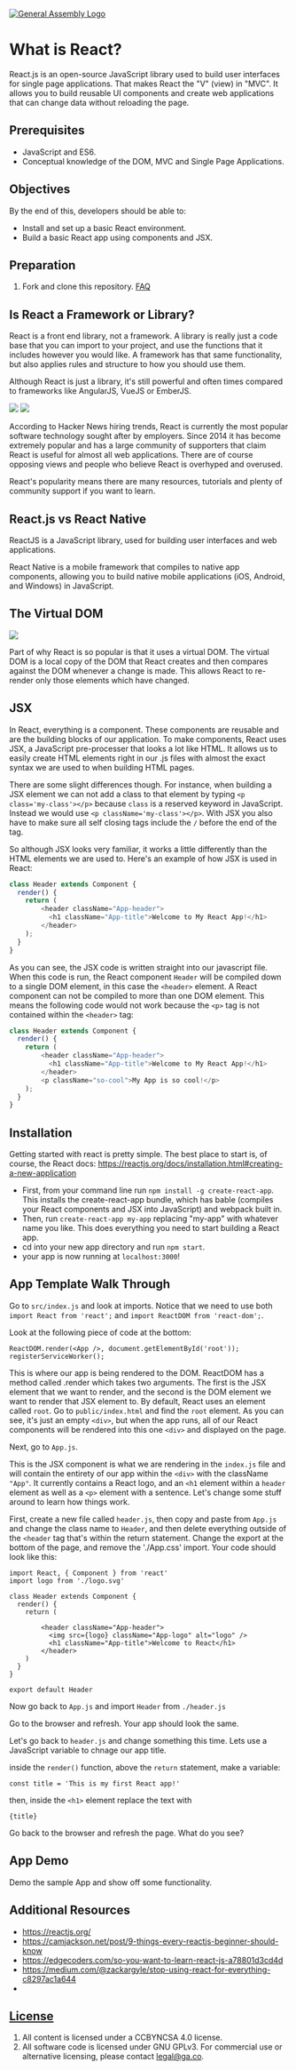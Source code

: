 [![General Assembly Logo](https://camo.githubusercontent.com/1a91b05b8f4d44b5bbfb83abac2b0996d8e26c92/687474703a2f2f692e696d6775722e636f6d2f6b6538555354712e706e67)](https://generalassemb.ly/education/web-development-immersive)

# What is React?

React.js is an open-source JavaScript library used to build user interfaces for single page applications. That makes React the "V" (view) in "MVC". It allows you to build reusable UI components and create web applications that can change data without reloading the page.

## Prerequisites

-   JavaScript and ES6.
-   Conceptual knowledge of the DOM, MVC and Single Page Applications.

## Objectives

By the end of this, developers should be able to:

- Install and set up a basic React environment.
- Build a basic React app using components and JSX.

## Preparation

1.  Fork and clone this repository.
 [FAQ](https://github.com/ga-wdi-boston/meta/wiki/ForkAndClone)

## Is React a Framework or Library?

React is a front end library, not a framework. A library is really just a code base that you can import to your project, and use the functions that it includes however you would like. A framework has that same functionality, but also applies rules and structure to how you should use them.

Although React is just a library, it's still powerful and often times compared to frameworks like AngularJS, VueJS or EmberJS.

<img src="https://c1.staticflickr.com/5/4588/24341535597_b06666c571_o.png">
<img src="https://c1.staticflickr.com/5/4725/39175278312_efff757b7d_b.jpg">

According to Hacker News hiring trends, React is currently the most popular software technology sought after by employers. Since 2014 it has become extremely popular and has a large community of supporters that claim React is useful for almost all web applications. There are of course opposing views and people who believe React is overhyped and overused.

React's popularity means there are many resources, tutorials and plenty of community support if you want to learn.

## React.js vs React Native

ReactJS is a JavaScript library, used for building user interfaces and web applications.

React Native is a mobile framework that compiles to native app components, allowing you to build native mobile applications (iOS, Android, and Windows) in JavaScript.

## The Virtual DOM

<img src='https://cdn-images-1.medium.com/max/800/1*CqdIWZy0NMPQhYx2rKzo9g.png'>

Part of why React is so popular is that it uses a virtual DOM. The virtual DOM is a local copy of the DOM that React creates and then compares against the DOM whenever a change is made. This allows React to re-render only those elements which have changed.

## JSX

In React, everything is a component. These components are reusable and are the building blocks of our application. To make components, React uses JSX, a JavaScript pre-processer that looks a lot like HTML. It allows us to easily create HTML elements right in our .js files with almost the exact syntax we are used to when building HTML pages.

There are some slight differences though. For instance, when building a JSX element we can not add a class to that element by typing `<p class='my-class'></p>` because `class` is a reserved keyword in JavaScript.  Instead we would use `<p className='my-class'></p>`. With JSX you also have to make sure all self closing tags include the `/` before the end of the tag.

So although JSX looks very familiar, it works a little differently than the HTML elements we are used to. Here's an example of how JSX is used in React:

```js
class Header extends Component {
  render() {
    return (
        <header className="App-header">
          <h1 className="App-title">Welcome to My React App!</h1>
        </header>
    );
  }
}
```
As you can see, the JSX code is written straight into our javascript file.  When this code is run, the React component `Header` will be compiled down to a single DOM element, in this case the `<header>` element. A React component can not be compiled to more than one DOM element. This means the following code would not work because the `<p>` tag is not contained within the `<header>` tag:

```js
class Header extends Component {
  render() {
    return (
        <header className="App-header">
          <h1 className="App-title">Welcome to My React App!</h1>
        </header>
        <p className="so-cool">My App is so cool!</p>
    );
  }
}
```

## Installation

Getting started with react is pretty simple. The best place to start is, of course, the React docs: https://reactjs.org/docs/installation.html#creating-a-new-application

- First, from your command line run `npm install -g create-react-app`. This installs the create-react-app bundle, which has bable (compiles your React components and JSX into JavaScript) and webpack built in.
- Then, run `create-react-app my-app` replacing "my-app" with whatever name you like. This does everything you need to start building a React app.
- cd into your new app directory and run `npm start`.
- your app is now running at `localhost:3000`!

## App Template Walk Through

Go to `src/index.js` and look at imports.  Notice that we need to use both `import React from 'react';` and `import ReactDOM from 'react-dom';`.

Look at the following piece of code at the bottom:

```
ReactDOM.render(<App />, document.getElementById('root'));
registerServiceWorker();
```

This is where our app is being rendered to the DOM.  ReactDOM has a method called .render which takes two arguments.  The first is the JSX element that we want to render, and the second is the DOM element we want to render that JSX element to.  By default, React uses an element called `root`.  Go to `public/index.html` and find the `root` element.  As you can see, it's just an empty `<div>`, but when the app runs, all of our React components will be rendered into this one `<div>` and displayed on the page.

Next, go to `App.js`.

This is the JSX component is what we are rendering in the `index.js` file and will contain the entirety of our app within the `<div>` with the className `"App"`.  It currently contains a React logo, and an `<h1` element  within a `header` element as well as a `<p>` element with a sentence.  Let's change some stuff around to learn how things work.

First, create a new file called `header.js`, then copy and paste from `App.js` and change the class name to `Header`, and then delete everything outside of the `<header` tag that's within the return statement.  Change the export at the bottom of the page, and remove the './App.css' import.  Your code should look like this:

```
import React, { Component } from 'react'
import logo from './logo.svg'

class Header extends Component {
  render() {
    return (

        <header className="App-header">
          <img src={logo} className="App-logo" alt="logo" />
          <h1 className="App-title">Welcome to React</h1>
        </header>
    )
  }
}

export default Header
```

Now go back to `App.js` and import `Header` from `./header.js`

Go to the browser and refresh. Your app should look the same.

Let's go back to `header.js` and change something this time.  Lets use a JavaScript variable to chnage our app title.

inside the `render()` function, above the `return` statement, make a variable:
```
const title = 'This is my first React app!'
```

then, inside the `<h1>` element replace the text with
```
{title}
```
Go back to the browser and refresh the page.  What do you see?

## App Demo

Demo the sample App and show off some functionality.

## Additional Resources

-   https://reactjs.org/
-   https://camjackson.net/post/9-things-every-reactjs-beginner-should-know
-   https://edgecoders.com/so-you-want-to-learn-react-js-a78801d3cd4d
-   https://medium.com/@zackargyle/stop-using-react-for-everything-c8297ac1a644
-
## [License](LICENSE)

1.  All content is licensed under a CC­BY­NC­SA 4.0 license.
1.  All software code is licensed under GNU GPLv3. For commercial use or
    alternative licensing, please contact legal@ga.co.
